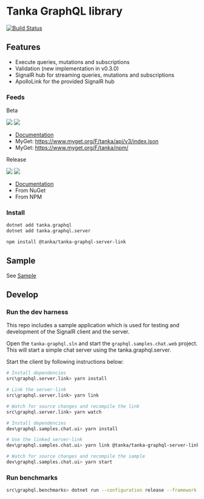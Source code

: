 Tanka GraphQL library
=====================================

[![Build Status](https://dev.azure.com/tanka-ops/graphql/_apis/build/status/graphql?branchName=master)](https://dev.azure.com/tanka-ops/graphql/_build/latest?definitionId=1&branchName=master)


## Features

* Execute queries, mutations and subscriptions
* Validation (new implementation in v0.3.0)
* SignalR hub for streaming queries, mutations and subscriptions
* ApolloLink for the provided SignalR hub


### Feeds

Beta 

[![](https://img.shields.io/myget/tanka/vpre/tanka.graphql.svg?style=popout-square)](https://www.myget.org/feed/tanka/package/nuget/tanka.graphql)
[![](https://img.shields.io/npm/v/@tanka/tanka-graphql-server-link/latest.svg?registry_uri=https%3A%2F%2Fwww.myget.org%2FF%2Ftanka%2Fnpm%2F&style=popout-square)](https://www.myget.org/feed/tanka/package/npm/@tanka/tanka-graphql-server-link)

* [Documentation](https://pekkah.github.io/tanka-graphql/beta/)
* MyGet: https://www.myget.org/F/tanka/api/v3/index.json
* MyGet: https://www.myget.org/F/tanka/npm/


Release

[![](https://buildstats.info/nuget/tanka.graphql)](https://www.nuget.org/packages/tanka.graphql/)
[![](https://img.shields.io/npm/v/@tanka/tanka-graphql-server-link.svg?style=popout-square)](https://www.npmjs.com/package/@tanka/tanka-graphql-server-link)

* [Documentation](https://pekkah.github.io/tanka-graphql/)
* From NuGet
* From NPM


### Install 

```bash
dotnet add tanka.graphql
dotnet add tanka.graphql.server

npm install @tanka/tanka-graphql-server-link
```


## Sample

See [Sample](https://github.com/pekkah/tanka-graphql-samples)


## Develop

### Run the dev harness

This repo includes a sample application which is used for testing
and development of the SignalR client and the server.

Open the `tanka-graphql.sln` and start the `graphql.samples.chat.web` project. This will start a simple chat server using the tanka.graphql.server.

Start the client by following instructions below:

```bash
# Install dependencies
src\graphql.server.link> yarn install

# Link the server-link
src\graphql.server.link> yarn link

# Watch for source changes and recompile the link
src\graphql.server.link> yarn watch

# Install dependencies
dev\graphql.samples.chat.ui> yarn install

# Use the linked server-link
dev\graphql.samples.chat.ui> yarn link @tanka/tanka-graphql-server-link

# Watch for source changes and recompile the sample
dev\graphql.samples.chat.ui> yarn start
```


### Run benchmarks

```bash
src\graphql.benchmarks> dotnet run --configuration release --framework netcoreapp22
```
